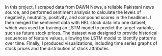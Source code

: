 In this project, I scraped data from DAWN News, a reliable Pakistani news
source, and performed sentiment analysis to calculate the levels of negativity, neutrality,
positivity, and compound scores in the headlines. I then merged the sentiment data with HBL
stock data into one dataset, which was used for training an LSTM model to predict the target
variable, such as future stock prices. The dataset was designed to provide historical sequences
of feature values, allowing the LSTM model to identify patterns over time. Finally, I
produced visualizations, including time series graphs of stock prices and the distribution of
stock attributes.
